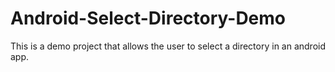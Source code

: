 # Android-Select-Directory-Demo
This is a demo project that allows the user to select a directory in an android app.
